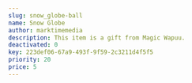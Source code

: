 ```yaml
---
slug: snow_globe-ball
name: Snow Globe
author: marktimemedia
description: This item is a gift from Magic Wapuu.
deactivated: 0
key: 223def06-67a9-493f-9f59-2c3211d4f5f5
priority: 20
price: 5
---
```


